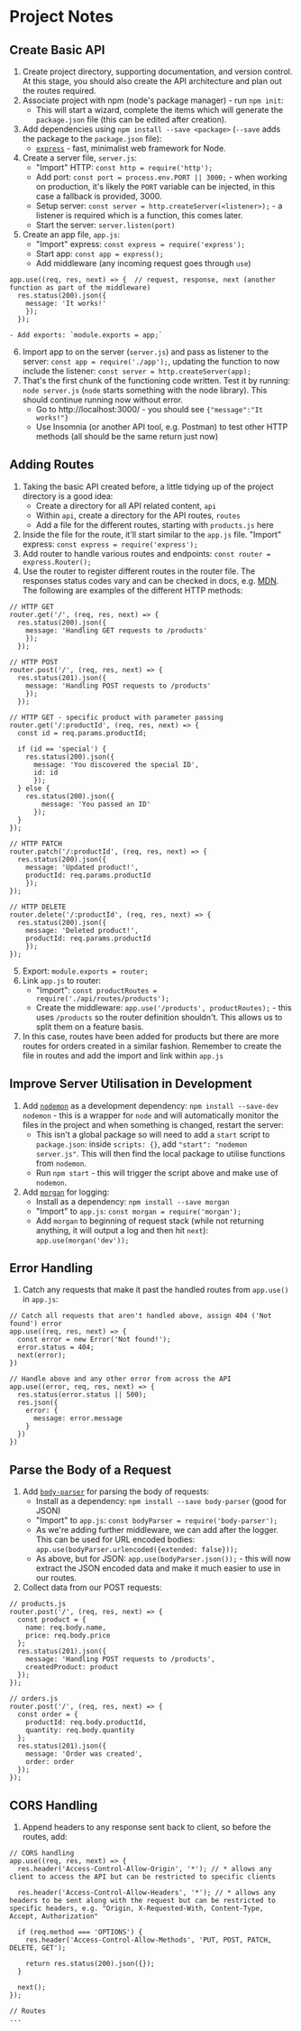 # Project Notes

## Create Basic API

1. Create project directory, supporting documentation, and version control. At this stage, you should also create the API architecture and plan out the routes required.
2. Associate project with npm (node's package manager) - run `npm init`:
   - This will start a wizard, complete the items which will generate the `package.json` file (this can be edited after creation).
3. Add dependencies using `npm install --save <package>` (`--save` adds the package to the `package.json` file):
   - [`express`](https://www.npmjs.com/package/express) - fast, minimalist web framework for Node.
4. Create a server file, `server.js`:
   - "Import" HTTP: `const http = require('http');`
   - Add port: `const port = process.env.PORT || 3000;` - when working on production, it's likely the `PORT` variable can be injected, in this case a fallback is provided, 3000.
   - Setup server: `const server = http.createServer(<listener>);` - a listener is required which is a function, this comes later.
   - Start the server: `server.listen(port)`
5. Create an app file, `app.js`:
   - "Import" express: `const express = require('express');`
   - Start app: `const app = express();`
   - Add middleware (any incoming request goes through `use`)

```{javascript}
app.use((req, res, next) => {  // request, response, next (another function as part of the middleware)
  res.status(200).json({
    message: 'It works!'
    });
  });
```

    - Add exports: `module.exports = app;`

6. Import app to on the server (`server.js`) and pass as listener to the server: `const app = require('./app');`, updating the function to now include the listener: `const server = http.createServer(app);`
7. That's the first chunk of the functioning code written. Test it by running: `node server.js` (`node` starts something with the node library). This should continue running now without error.
   - Go to http://localhost:3000/ - you should see `{"message":"It works!"}`
   - Use Insomnia (or another API tool, e.g. Postman) to test other HTTP methods (all should be the same return just now)

## Adding Routes

1. Taking the basic API created before, a little tidying up of the project directory is a good idea:
   - Create a directory for all API related content, `api`
   - Within `api`, create a directory for the API routes, `routes`
   - Add a file for the different routes, starting with `products.js` here
2. Inside the file for the route, it'll start similar to the `app.js` file. "Import" express: `const express = require('express');`
3. Add router to handle various routes and endpoints: `const router = express.Router();`
4. Use the router to register different routes in the router file. The responses status codes vary and can be checked in docs, e.g. [MDN](https://developer.mozilla.org/en-US/docs/Web/HTTP/Status). The following are examples of the different HTTP methods:

```{javascript}
// HTTP GET
router.get('/', (req, res, next) => {
  res.status(200).json({
    message: 'Handling GET requests to /products'
    });
  });
```

```{javascript}
// HTTP POST
router.post('/', (req, res, next) => {
  res.status(201).json({
    message: 'Handling POST requests to /products'
    });
  });
```

```{javascript}
// HTTP GET - specific product with parameter passing
router.get('/:productId', (req, res, next) => {
  const id = req.params.productId;

  if (id == 'special') {
    res.status(200).json({
      message: 'You discovered the special ID',
      id: id
      });
  } else {
    res.status(200).json({
        message: 'You passed an ID'
      });
  }
});
```

```{javascript}
// HTTP PATCH
router.patch('/:productId', (req, res, next) => {
  res.status(200).json({
    message: 'Updated product!',
    productId: req.params.productId
    });
});
```

```{javascript}
// HTTP DELETE
router.delete('/:productId', (req, res, next) => {
  res.status(200).json({
    message: 'Deleted product!',
    productId: req.params.productId
    });
});
```

5. Export: `module.exports = router;`
6. Link `app.js` to router:
   - "Import": `const productRoutes = require('./api/routes/products');`
   - Create the middleware: `app.use('/products', productRoutes);` - this uses `/products` so the router definition shouldn't. This allows us to split them on a feature basis.
7. In this case, routes have been added for products but there are more routes for orders created in a similar fashion. Remember to create the file in routes and add the import and link within `app.js`

## Improve Server Utilisation in Development

1. Add [`nodemon`](https://github.com/remy/nodemon) as a development dependency: `npm install --save-dev nodemon` - this is a wrapper for `node` and will automatically monitor the files in the project and when something is changed, restart the server:
   - This isn't a global package so will need to add a `start` script to `package.json`: inside `scripts: {}`, add `"start": "nodemon server.js"`. This will then find the local package to utilise functions from `nodemon`.
   - Run `npm start` - this will trigger the script above and make use of `nodemon`.
2. Add [`morgan`](https://www.npmjs.com/package/morgan) for logging:
   - Install as a dependency: `npm install --save morgan`
   - "Import" to `app.js`: `const morgan = require('morgan');`
   - Add `morgan` to beginning of request stack (while not returning anything, it will output a log and then hit `next`): `app.use(morgan('dev'));`

## Error Handling

1. Catch any requests that make it past the handled routes from `app.use()` in `app.js`:

```{javascript}
// Catch all requests that aren't handled above, assign 404 ('Not found') error
app.use((req, res, next) => {
  const error = new Error('Not found!');
  error.status = 404;
  next(error);
})

// Handle above and any other error from across the API
app.use((error, req, res, next) => {
  res.status(error.status || 500);
  res.json({
    error: {
      message: error.message
    }
  })
})
```

## Parse the Body of a Request

1. Add [`body-parser`](https://www.npmjs.com/package/body-parser) for parsing the body of requests:
   - Install as a dependency: `npm install --save body-parser` (good for JSON)
   - "Import" to `app.js`: `const bodyParser = require('body-parser');`
   - As we're adding further middleware, we can add after the logger. This can be used for URL encoded bodies: `app.use(bodyParser.urlencoded({extended: false}));`
   - As above, but for JSON: `app.use(bodyParser.json());` - this will now extract the JSON encoded data and make it much easier to use in our routes.
2. Collect data from our POST requests:

```{javascript}
// products.js
router.post('/', (req, res, next) => {
  const product = {
    name: req.body.name,
    price: req.body.price
  };
  res.status(201).json({
    message: 'Handling POST requests to /products',
    createdProduct: product
  });
});
```

```{javascript}
// orders.js
router.post('/', (req, res, next) => {
  const order = {
    productId: req.body.productId,
    quantity: req.body.quantity
  };
  res.status(201).json({
    message: 'Order was created',
    order: order
  });
});
```

## CORS Handling

1. Append headers to any response sent back to client, so before the routes, add:

```{javascript}
// CORS handling
app.use((req, res, next) => {
  res.header('Access-Control-Allow-Origin', '*'); // * allows any client to access the API but can be restricted to specific clients
  
  res.header('Access-Control-Allow-Headers', '*'); // * allows any headers to be sent along with the request but can be restricted to specific headers, e.g. "Origin, X-Requested-With, Content-Type, Accept, Authorization"

  if (req.method === 'OPTIONS') {
    res.header('Access-Control-Allow-Methods', 'PUT, POST, PATCH, DELETE, GET');
    
    return res.status(200).json({});
  }

  next();
});

// Routes
...
```
